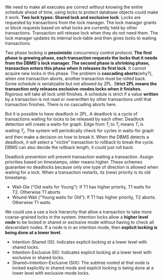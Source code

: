 
We need to make all executes are correct without knowing the entire schedule ahead of time, using locks to protect database objects could make it work. **Two lock types: Shared lock and exclusive lock**. Locks are requested by transactions from the lock manager. The lock manager grants or block requests based on what locks are currently held by other transactions. Transaction will release lock when they do not need them. The lock manager updates its internal lock-table and then gives locks to waiting transactions. 

Two phase locking is **pessimistic** concurrency control protocol. **The first phase is growing phase, each transaction requests the locks that it needs from the DBMS's lock manager. The second phase is shrinking phase, transaction enters this phase when it releases its first lock**. It cannot acquire new locks in this phase. The problem is **cascading aborts**(why?), when one transaction aborts, another transaction must be rolled back. Some schedule is serializable but not allowed by 2PL. S**trict 2PL means the transaction only releases exclusive-modes locks when it finishes**. Rigorous will take all lock until finishes. A schedule is strict if a value **written** by a transaction is not read or overwritten by other transactions until that transaction finishes. There is no cascading aborts here. 

But it is possible to have deadlock in 2PL. A deadlock is a cycle of transactions waiting for locks to be released by each other. Deadlock detection will create a waits-for graph. Edge from $T_i$ to $T_j$ means $T_i$ is waiting $T_j$. The system will periodically check for cycles in waits-for graph and then make a decision on how to break it. When the DBMS detects a deadlock, it will select a “victim” transaction to rollback to break the cycle. DBMS can also decide the rollback length, it could just roll back.

Deadlock prevention will prevent transaction waiting a transaction. Assign priorities based on timestamps, older means higher. These schemes guarantee no deadlocks because only one type of direction is allowed when waiting for a lock. When a transaction restarts, its (new) priority is its old timestamp.

- Wait-Die (“Old waits for Young”): If T1 has higher priority, T1 waits for T2. Otherwise T1 aborts 
- Wound-Wait (“Young waits for Old”): If T1 has higher priority, T2 aborts. Otherwise T1 waits.

We could use a use a lock hierarchy that allow a transaction to take more coarse-grained locks in the system. Intention locks allow a **higher level node** to be locked in shared or exclusive mode without having to check all descendant nodes. If a node is in an intention mode, then **explicit locking is being done at a lower level**.


- Intention-Shared (IS): Indicates explicit locking at a lower level with shared locks.
- Intention-Exclusive (IX): Indicates explicit locking at a lower level with exclusive or shared locks. 
- Shared+Intention-Exclusive (SIX): The subtree rooted at that node is locked explicitly in shared mode and explicit locking is being done at a lower level with exclusive-mode locks.
